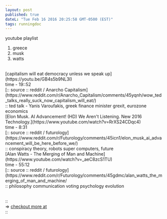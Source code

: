 ```yaml
---
layout: post
published: true
dateL: "Tue Feb 16 2016 20:25:58 GMT-0500 (EST)"
tags: runningdoc
---
```



youtube playlist


1. greece 
2. musk 
3. watts


<br/>
[capitalism will eat democracy unless we speak up](https://youtu.be/GB4s5b9NL3I)
<br/> time - 19::52
<br/> [:: source :: reddit / Anarcho Capitalism](https://www.reddit.com/r/Anarcho_Capitalism/comments/45yqnh/wow_ted_talks_really_suck_now_capitalism_will_eat/)
<br/> :: ted talk - Yanis Varoufakis, greek finance minister grexit, eurozone economics


<br/>
[Elon Musk. AI Advancement! (HD) We Aren't Listening. New 2016 Technology.](https://www.youtube.com/watch?v=RrXS24CDqc4)
<br/> time - 8:31
<br/> [:: source :: reddit / futurology](https://www.reddit.com/r/Futurology/comments/45icn1/elon_musk_ai_advancement_will_be_here_before_we/)
<br/>:: conspiracy theory, robots super computers, future


<br/>
[Alan Watts - The Merging of Man and Machine](https://www.youtube.com/watch?v=_aeC8zcS1TU)
<br/>
time - 55:12
<br/>
[:: source :: reddit / futurology](https://www.reddit.com/r/Futurology/comments/45gdmc/alan_watts_the_merging_of_man_and_machine/
<br/>:: philosophy communication voting psychology evolution


<br/>::
<br/>=> [checkout more at](gplus.to/wommy)
<br/>::
